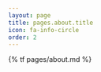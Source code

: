 ```yaml
---
layout: page
title: pages.about.title
icon: fa-info-circle
order: 2
---
```


{% tf pages/about.md %}
